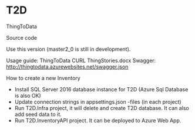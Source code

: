 # T2D
ThingToData

Source code

Use this version (master2_0 is still in development).

Usage guide: ThingToData CURL ThingStories.docx
Swagger: http://thingtodata.azurewebsites.net/swagger.json

How to create a new Inventory
* Install SQL Server 2016 database instance for T2D (Azure Sql Database is also OK)
* Update connection strings in appsettings.json -files (in each project)
* Run T2D.Infra project, it will delete and create T2D database. It can also add seed data to it.
* Run T2D.InventoryAPI project. It can be deployed to Azure Web App.

